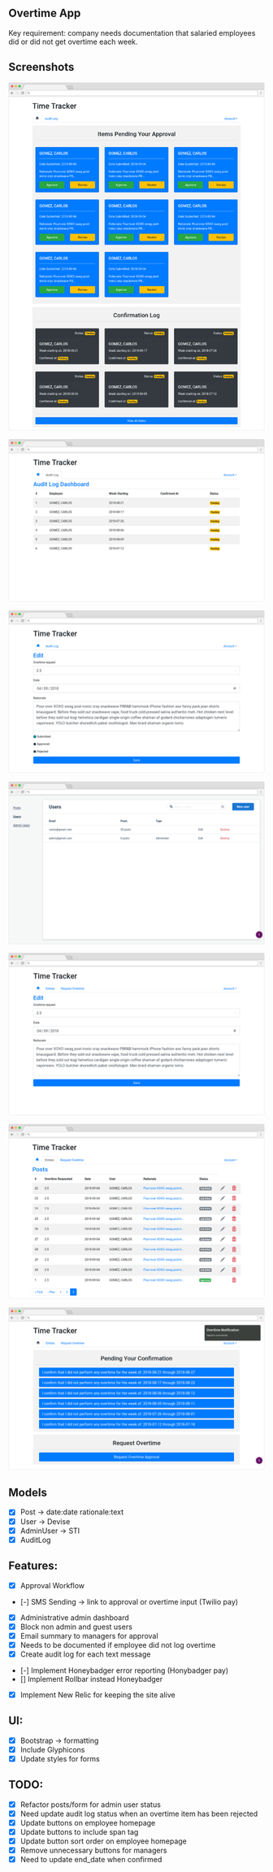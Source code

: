 ## Overtime App

Key requirement: company needs documentation that salaried employees did or did not get overtime each week.

## Screenshots

![](frame-admin-dashboard-review.png)

![](frame-admin-audit-log.png)

![](frame-admin-review.png)

![](frame-admin-dashboard.png)

![](frame-edit-entrie.png)

![](frame-entries.png)

![](frame-dashboard.png)


## Models
- [x] Post -> date:date rationale:text
- [x] User -> Devise
- [x] AdminUser -> STI
- [x] AuditLog

## Features:
- [x] Approval Workflow
- [-] SMS Sending -> link to approval or overtime input (Twilio pay)
- [x] Administrative admin dashboard
- [x] Block non admin and guest users
- [x] Email summary to managers for approval
- [x] Needs to be documented if employee did not log overtime
- [x] Create audit log for each text message
- [-] Implement Honeybadger error reporting (Honybadger pay)
- [] Implement Rollbar instead Honeybadger
- [x] Implement New Relic for keeping the site alive

## UI:
- [x] Bootstrap -> formatting
- [x] Include Glyphicons
- [x] Update styles for forms

## TODO:
- [x] Refactor posts/form for admin user status
- [x] Need update audit log status when an overtime item has been rejected
- [x] Update buttons on employee homepage
- [x] Update buttons to include span tag
- [x] Update button sort order on employee homepage
- [x] Remove unnecessary buttons for managers
- [x] Need to update end_date when confirmed
